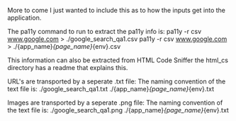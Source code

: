 More to come I just wanted to include this as to how the inputs get into the application. 

The pa11y command to run to extract the pa11y info is: 
pa11y -r csv www.google.com > ./google_search_qa1.csv
pa11y -r csv www.google.com > ./{app_name}_{page_name}_{env}.csv

This information can also be extracted from HTML Code Sniffer the html_cs directory has a readme that explains this.

URL's are transported by a seperate .txt file: 
The naming convention of the text file is: 
./google_search_qa1.txt
./{app_name}_{page_name}_{env}.txt

Images are transported by a seperate .png file: 
The naming convention of the text file is: 
./google_search_qa1.png
./{app_name}_{page_name}_{env}.txt


